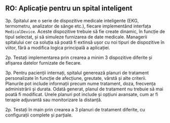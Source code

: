## RO: Aplicație pentru un spital inteligent
3p. Spitalul are o serie de dispozitive medicale inteligente (EKG, termometru, analizator de sânge etc.), fiecare implementând interfața `MedicalDevice`. Aceste dispozitive trebuie să fie create dinamic, în funcție de tipul selectat, și să simuleze furnizarea de date medicale. Managerii spitalului cer ca soluția să poată fi extinsă ușor cu noi tipuri de dispozitive în viitor, fără a modifica logica principală a aplicației.

2p. Testați implementarea prin crearea a minim 3 dispozitive diferite și afișarea datelor furnizate de fiecare.

3p. Pentru pacienții internați, spitalul generează planuri de tratament personalizate în funcție de afecțiune, greutate, vârstă și alte criterii. Planurile pot include informații precum nume tratament, doza, frecvența administrării și durata. Odată generat, planul de tratament nu trebuie să mai poată fi modificat. Unele planuri pot include și opțiuni avansate, cum ar fi terapie adjuvantă sau monitorizare la distanță.

2p. Testați în main prin crearea a 3 planuri de tratament diferite, cu configurații complete și parțiale.
